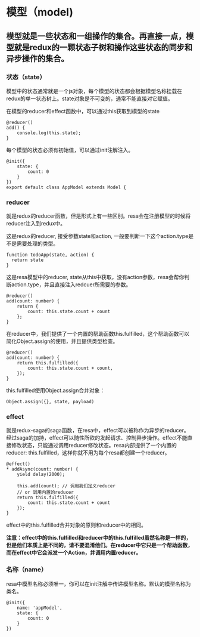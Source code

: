 # 模型（model)

## 模型就是一些状态和一组操作的集合。再直接一点，模型就是redux的一颗状态子树和操作这些状态的同步和异步操作的集合。

### 状态（state）
模型中的状态通常就是一个js对象，每个模型的状态都会根据模型名称挂载在redux的单一状态树上。state对象是不可变的，通常不能直接对它赋值。

在模型的reducer和effect函数中，可以通过this获取到模型的state
```
@reducer()
add() {
    console.log(this.state);
}
```

每个模型的状态必须有初始值，可以通过init注解注入。
```
@init({
    state: {
        count: 0
    }
})
export default class AppModel extends Model {

```

### reducer
就是redux的reducer函数，但是形式上有一些区别。resa会在注册模型的时候将reducer注入到redux中。

这是redux的reducer, 接受参数state和action, 一般要判断一下这个action.type是不是需要处理的类型。
```
function todoApp(state, action) {
  return state
}
```
这是resa模型中的reducer, state从this中获取，没有action参数，resa会帮你判断action.type，并且直接注入redcuer所需要的参数。
```
@reducer()
add(count: number) {
    return {
        count: this.state.count + count
    };
}
```
在reducer中，我们提供了一个内置的帮助函数this.fulfilled，这个帮助函数可以简化Object.assign的使用，并且提供类型检查。
```
@reducer()
add(count: number) {
    return this.fulfilled({
        count: this.state.count + count,
    });
}
```
this.fulfilled使用Object.assign合并对象：
```
Object.assign({}, state, payload)
```

### effect
就是redux-saga的saga函数，在resa中，effect可以被称作为异步的reducer。经过saga的加持，effect可以随性所欲的发起请求、控制异步操作。effect不能直接修改状态，只能通过调用reducer修改状态。resa内部提供了一个内置的reducer: this.fulfilled，这样你就不用为每个resa都创建一个reducer。
```
@effect()
* addAsync(count: number) {
    yield delay(2000);

    this.add(count); // 调用我们定义reducer
    // or 调用内置的reducer
    return this.fulfilled({
        count: this.state.count + count
    });
}
```
effect中的this.fulfilled合并对象的原则和reducer中的相同。

**注意：effect中的this.fulfilled和reducer中的this.fulfilled虽然名称是一样的，但是他们本质上是不同的，请不要混淆他们。在reducer中它只是一个帮助函数，而在effect中它会派发一个Action，并调用内置reducer。**

### 名称（name）
resa中模型名称必须唯一，你可以在init注解中传递模型名称。默认的模型名称为类名。
```
@init({
    name: 'appModel',
    state: {
        count: 0
    }
})
```


